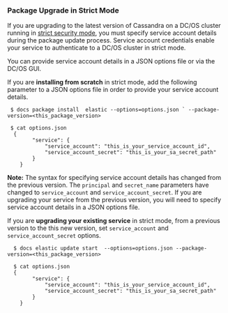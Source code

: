 ### Package Upgrade in Strict Mode

If you are upgrading to the latest version of Cassandra on a DC/OS cluster running in [strict security mode](https://docs.mesosphere.com/1.9/security/#security-modes), you must specify service account details during the package update process. Service account credentials enable your service to authenticate to a DC/OS cluster in strict mode.


You can provide service account details in a JSON options file or via the DC/OS GUI.


If you are **installing from scratch** in strict mode, add the following parameter to a JSON options file in order to  provide your service account details.

```
 $ docs package install  elastic --options=options.json ` --package-version=<this_package_version>

 $ cat options.json
  {
        "service": {
            "service_account": "this_is_your_service_account_id",
            "service_account_secret": "this_is_your_sa_secret_path"
        }
    }
```


**Note:** The syntax for specifying service account details has changed from the previous version. The `principal` and `secret_name` parameters have changed to `service_account` and `service_account_secret`. If you are upgrading your service from the previous version, you will need to specify service account details in a JSON options file.



If you are **upgrading your existing service** in strict mode, from a previous version to the this new version, set `service_account` and `service_account_secret` options.

  
```
  $ docs elastic update start  --options=options.json --package-version=<this_package_version>

  $ cat options.json
  {
        "service": {
            "service_account": "this_is_your_service_account_id",
            "service_account_secret": "this_is_your_sa_secret_path"
        }
    }
```


